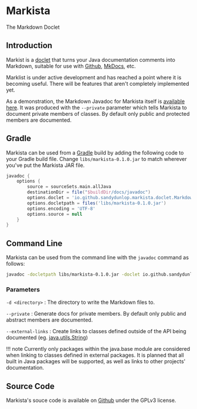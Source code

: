 # Markista

The Markdown Doclet


## Introduction

Markist is a [doclet](https://docs.oracle.com/javase/8/docs/technotes/guides/javadoc/doclet/overview.html) that turns your Java documentation comments into Markdown, suitable for use with [Github](https://github.com/), [MkDocs](https://www.mkdocs.org/), etc. 

Marklist is under active development and has reached a point where it is becoming useful. There will be features that aren't completely implemented yet.

As a demonstration, the Markdown Javadoc for Markista itself is [available here](https://sandydunlop.github.io/markista/javadoc/doclet/MarkdownDoclet/).
It was produced with the `--private` parameter which tells Markista to document private members of classes. By default only public and protected members are documented.

## Gradle

Markista can be used from a [Gradle](https://gradle.org/) build by adding the following code to your Gradle build file.
Change `libs/markista-0.1.0.jar` to match wherever you've put the Markista JAR file.

```groovy
javadoc {
    options {
        source = sourceSets.main.allJava
        destinationDir = file("$buildDir/docs/javadoc")
        options.doclet = 'io.github.sandydunlop.markista.doclet.MarkdownDoclet'
        options.docletpath = files('libs/markista-0.1.0.jar')
        options.encoding = 'UTF-8'
        options.source = null
    }
}
```

## Command Line

Markista can be used from the command line with the `javadoc` command as follows:

```bash
javadoc -docletpath libs/markista-0.1.0.jar -doclet io.github.sandydunlop.markista.doclet.MarkdownDoclet src/main/java/my.package/Hello.java
```

### Parameters

`-d <directory>`
:   The directory to write the Markdown files to.

`--private`
:   Generate docs for private members. By default only public 
    and abstract members are documented.

`--external-links`
:  Create links to classes defined outside of the API being 
   documented (eg. [java.utils.String](https://docs.oracle.com/en/java/javase/24/docs/api/java.base/java/lang/String.html))

!!! note
    Currently only packages within the java.base module are considered
    when linking to classes defined in external packages. It is planned that
    all built in Java packages will be supported, as well as links to other
    projects' documentation.

## Source Code

Markista's souce code is available on [Github](https://github.com/sandydunlop/markista) under the GPLv3 license.
